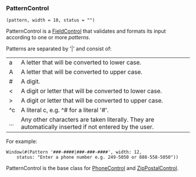 ### PatternControl

``` suneido
(pattern, width = 10, status = "")
```

PatternControl is a
[FieldControl](<FieldControl.md>)
that validates and formats its input according to one or more *patterns*.

Patterns are separated by '|' and consist of:

|  |  | 
| :---- | :---- |
| a | A letter that will be converted to lower case. | 
| A | A letter that will be converted to upper case. | 
| # | A digit. | 
| < | A digit or letter that will be converted to lower case. | 
| > | A digit or letter that will be converted to upper case. | 
| ^c | A literal c, e.g. ^# for a literal '#'. | 
| ... | Any other characters are taken literally. They are automatically inserted if not entered by the user. | 


For example:

``` suneido
Window(#(Pattern '###-####|###-###-####', width: 12,
    status: "Enter a phone number e.g. 249-5050 or 888-558-5050"))
```

PatternControl is the base class for 
[PhoneControl](<PhoneControl.md>)
and
[ZipPostalControl](<ZipPostalControl.md>).